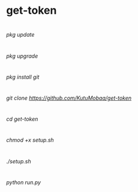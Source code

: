 # get-token

#
*pkg update*
#
*pkg upgrade*
#
*pkg install git*
#
_git clone https://github.com/KutuMobaa/get-token_
#
*cd get-token*
#
_chmod +x setup.sh_
#
_./setup.sh_
#
*python run.py*
#
